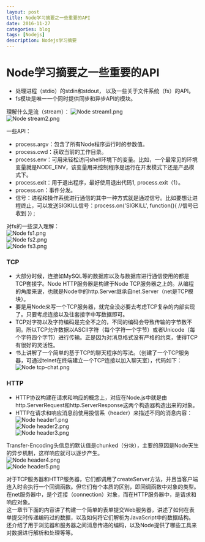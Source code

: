 ```yaml
---
layout: post
title: Node学习摘要之一些重要的API 
date: 2016-11-27
categories: blog
tags: [Nodejs]
description: Nodejs学习摘要
---
```


# Node学习摘要之一些重要的API  
 - 处理进程（stdio）的stdin和stdout， 以及一些关于文件系统（fs）的API。  
 - fs模块是唯一一个同时提供同步和异步API的模块。    

理解什么是流（stream）：
![Node stream1.png](http://upload-images.jianshu.io/upload_images/3001083-f3819912143fa6de.png?imageMogr2/auto-orient/strip%7CimageView2/2/w/1240)    
![Node stream2.png](http://upload-images.jianshu.io/upload_images/3001083-83907ebeb0547be0.png?imageMogr2/auto-orient/strip%7CimageView2/2/w/1240)    

一些API：      
- process.argv：包含了所有Node程序运行时的参数值。    
- process.cwd：获取当前的工作目录。    
- process.env：可用来轻松访问shell环境下的变量。比如，一个最常见的环境变量就是NODE_ENV，该变量用来控制程序是运行在开发模式下还是产品模式下。    
- process.exit：用于退出程序，最好使用退出代码1, process.exit（1）。    
- process.on：事件分发。        
- 信号：进程和操作系统进行通信的其中一种方式就是通过信号。比如要想让进程终止，可以发送SIGKILL信号：process.on('SIGKILL', function(){ //信号已收到 }) ;      

对fs的一些深入理解：    
![Node fs1.png](http://upload-images.jianshu.io/upload_images/3001083-ecde37ac9e78dfee.png?imageMogr2/auto-orient/strip%7CimageView2/2/w/1240)    
![Node fs2.png](http://upload-images.jianshu.io/upload_images/3001083-8f5a1b9766b079f6.png?imageMogr2/auto-orient/strip%7CimageView2/2/w/1240)    
![Node fs3.png](http://upload-images.jianshu.io/upload_images/3001083-7c1b09e32652447a.png?imageMogr2/auto-orient/strip%7CimageView2/2/w/1240)   

### TCP    
 - 大部分时候，连接如MySQL等的数据库以及与数据库进行通信使用的都是TCP套接字。Node HTTP服务器是构建于Node TCP服务器之上的。从编程的角度来说，也就是Node中的http.Server继承自net.Server（net是TCP模块）。   
 - 要是用Node来写一个TCP服务器，就完全没必要去考虑TCP复杂的内部实现了。只要考虑连接以及往套接字中写数据即可。   
 - TCP对字符以及字符编码是完全不之的，不同的编码会导致传输的字节数不同。所以TCP允许数据以ASCⅡ字符（每个字符一个字节）或者Unicode（每个字符四个字节）进行传输。正是因为对消息格式没有严格的约束，使得TCP有很好的灵活性。  
 - 书上讲解了一个简单的基于TCP的聊天程序的写法。（创建了一个TCP服务器，可通过telnet在终端建立一个TCP连接以加入聊天室），代码如下：    
![Node tcp-chat.png](http://upload-images.jianshu.io/upload_images/3001083-5e7cb87dc88ef6b5.png?imageMogr2/auto-orient/strip%7CimageView2/2/w/1240)    

### HTTP   
 - HTTP协议构建在请求和响应的概念上，对应在Node.js中就是由http.ServerRequest和http.ServerResponse这两个构造器构造出来的对象。   
 - HTTP在请求和响应消息前使用投信系（header）来描述不同的消息内容：   
![Node header1.png](http://upload-images.jianshu.io/upload_images/3001083-870d54d1bc5baa19.png?imageMogr2/auto-orient/strip%7CimageView2/2/w/1240)    
![Node header2.png](http://upload-images.jianshu.io/upload_images/3001083-3dc1dd77bca2434a.png?imageMogr2/auto-orient/strip%7CimageView2/2/w/1240)    
![Node header3.png](http://upload-images.jianshu.io/upload_images/3001083-aa41f4df198c319e.png?imageMogr2/auto-orient/strip%7CimageView2/2/w/1240)    

Transfer-Encoding头信息的默认值是chunked（分块），主要的原因是Node天生的异步机制，这样响应就可以逐步产生。    
![Node header4.png](http://upload-images.jianshu.io/upload_images/3001083-ae6925eee3558286.png?imageMogr2/auto-orient/strip%7CimageView2/2/w/1240)    
![Node header5.png](http://upload-images.jianshu.io/upload_images/3001083-0e066afe850698f6.png?imageMogr2/auto-orient/strip%7CimageView2/2/w/1240)   

对于TCP服务器和HTTP服务器，它们都调用了createServer方法，并且当客户端连入时会执行一个回调函数。但它们有个本质的区别，即回调函数中对象的类型。在net服务器中，是个连接（connection）对象，而在HTTP服务器中，是请求和响应对象。   
这一章节下面的内容讲了构建一个简单的表单提交Web服务器，讲述了如何在表单提交时传递编码过的数据，以及如何将它们解析为JavaScript中的数据结构。还介绍了用于浏览器和服务器之间消息传递的编码，以及Node提供了哪些工具来对数据进行解析和处理等等。
